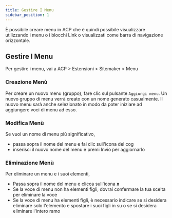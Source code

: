 ```yaml
---
title: Gestire I Menu
sidebar_position: 1
---
```


È possibile creare menu in ACP che è quindi possibile visualizzare utilizzando i menu o i blocchi Link o visualizzati come barra di navigazione orizzontale.

## Gestire I Menu

Per gestire i menu, vai a ACP > Estensioni > Sitemaker > Menu

### Creazione Menù
Per creare un nuovo menu (gruppo), fare clic sul pulsante `Aggiungi menu`. Un nuovo gruppo di menu verrà creato con un nome generato casualmente. Il nuovo menu sarà anche selezionato in modo da poter iniziare ad aggiungere voci di menu ad esso.

### Modifica Menù
Se vuoi un nome di menu più significativo,
* passa sopra il nome del menu e fai clic sull'icona del cog
* inserisci il nuovo nome del menu e premi Invio per aggiornarlo

### Eliminazione Menù
Per eliminare un menu e i suoi elementi,
* Passa sopra il nome del menu e clicca sull'icona **x**
* Se la voce di menu non ha elementi figli, dovrai confermare la tua scelta per eliminare la voce
* Se la voce di menu ha elementi figli, è necessario indicare se si desidera eliminare solo l'elemento e spostare i suoi figli in su o se si desidera eliminare l'intero ramo
